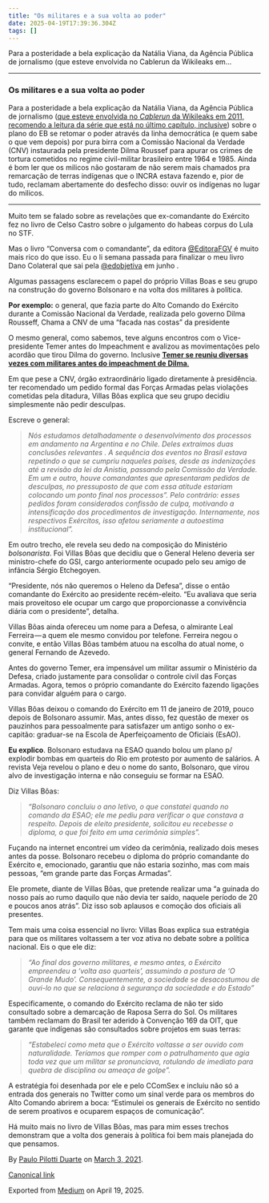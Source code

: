 ```yaml
---
title: "Os militares e a sua volta ao poder"
date: 2025-04-19T17:39:36.304Z
tags: []
---
```


Para a posteridade a bela explicação da Natália Viana, da Agência Pública de jornalismo (que esteve envolvida no Cablerun da Wikileaks em…

* * *

### Os militares e a sua volta ao poder

Para a posteridade a bela explicação da Natália Viana, da Agência Pública de jornalismo ([que esteve envolvida no _Cablerun_ da Wikileaks em 2011, recomendo a leitura da série que está no último capítulo, inclusive](https://apublica.org/2020/11/o-ano-em-que-o-wikileaks-mudou-o-mundo/)) sobre o plano do EB se retomar o poder através da linha democrática (e quem sabe o que vem depois) por pura birra com a Comissão Nacional da Verdade (CNV) instaurada pela presidente Dilma Roussef para apurar os crimes de tortura cometidos no regime civil-militar brasileiro entre 1964 e 1985. Ainda é bom ler que os milicos não gostaram de não serem mais chamados pra remarcação de terras indígenas que o INCRA estava fazendo e, pior de tudo, reclamam abertamente do desfecho disso: ouvir os indígenas no lugar do milicos.

* * *

Muito tem se falado sobre as revelações que ex-comandante do Exército fez no livro de Celso Castro sobre o julgamento do habeas corpus do Lula no STF.

Mas o livro “Conversa com o comandante”, da editora [@EditoraFGV](https://twitter.com/EditoraFGV) é muito mais rico do que isso. Eu o li semana passada para finalizar o meu livro Dano Colateral que sai pela [@edobjetiva](https://twitter.com/edobjetiva) em junho .

Algumas passagens esclarecem o papel do próprio Villas Boas e seu grupo na construção do governo Bolsonaro e na volta dos militares à política.

**Por exemplo:** o general, que fazia parte do Alto Comando do Exército durante a Comissão Nacional da Verdade, realizada pelo governo Dilma Rousseff, Chama a CNV de uma “facada nas costas” da presidente

O mesmo general, como sabemos, teve alguns encontros com o Vice-presidente Temer antes do Impeachment e avalizou as movimentações pelo acordão que tirou Dilma do governo. Inclusive [**Temer se reuniu diversas vezes com militares antes do impeachment de Dilma**.](https://exame.com/brasil/temer-se-reuniu-diversas-vezes-com-militares-antes-do-impeachment-de-dilma/)

Em que pese a CNV, órgão extraordinário ligado diretamente à presidência. ter recomendado um pedido formal das Forças Armadas pelas violações cometidas pela ditadura, Villas Bôas explica que seu grupo decidiu simplesmente não pedir desculpas.

Escreve o general:

> _Nós estudamos detalhadamente o desenvolvimento dos processos em andamento na Argentina e no Chile. Deles extraímos duas conclusões relevantes . A sequência dos eventos no Brasil estava repetindo o que se cumpriu naqueles países, desde as indenizações até a revisão da lei da Anistia, passando pela Comissão da Verdade. Em um e outro, houve comandantes que apresentaram pedidos de desculpas, no pressuposto de que com essa atitude estariam colocando um ponto final nos processos”. Pelo contrário: esses pedidos foram considerados confissão de culpa, motivando a intensificação dos procedimentos de investigação. Internamente, nos respectivos Exércitos, isso afetou seriamente a autoestima institucional”._

Em outro trecho, ele revela seu dedo na composição do Ministério _bolsonarista_. Foi Villas Bôas que decidiu que o General Heleno deveria ser ministro-chefe do GSI, cargo anteriormente ocupado pelo seu amigo de infância Sérgio Etchegoyen.

“Presidente, nós não queremos o Heleno da Defesa”, disse o então comandante do Exército ao presidente recém-eleito. “Eu avaliava que seria mais proveitoso ele ocupar um cargo que proporcionasse a convivência diária com o presidente”, detalha.

Villas Bôas ainda ofereceu um nome para a Defesa, o almirante Leal Ferreira — a quem ele mesmo convidou por telefone. Ferreira negou o convite, e então Villas Bôas também atuou na escolha do atual nome, o general Fernando de Azevedo.

Antes do governo Temer, era impensável um militar assumir o Ministério da Defesa, criado justamente para consolidar o controle civil das Forças Armadas. Agora, temos o próprio comandante do Exército fazendo ligações para convidar alguém para o cargo.

Villas Bôas deixou o comando do Exército em 11 de janeiro de 2019, pouco depois de Bolsonaro assumir. Mas, antes disso, fez questão de mexer os pauzinhos para pessoalmente para satisfazer um antigo sonho o ex-capitão: graduar-se na Escola de Aperfeiçoamento de Oficiais (EsAO).

**Eu explico**. Bolsonaro estudava na ESAO quando bolou um plano p/ explodir bombas em quarteis do Rio em protesto por aumento de salários. A revista Veja revelou o plano e deu o nome do santo, Bolsonaro, que virou alvo de investigação interna e não conseguiu se formar na ESAO.

Diz Villas Bôas:

> _“Bolsonaro concluiu o ano letivo, o que constatei quando no comando da ESAO; ele me pediu para verificar o que constava a respeito. Depois de eleito presidente, solicitou eu recebesse o diploma, o que foi feito em uma cerimônia simples”._

Fuçando na internet encontrei um vídeo da cerimônia, realizado dois meses antes da posse. Bolsonaro recebeu o diploma do próprio comandante do Exército e, emocionado, garantiu que não estaria sozinho, mas com mais pessoas, “em grande parte das Forças Armadas”.

Ele promete, diante de Villas Bôas, que pretende realizar uma “a guinada do nosso país ao rumo daquilo que não devia ter saído, naquele período de 20 e poucos anos atrás”. Diz isso sob aplausos e comoção dos oficiais ali presentes.

Tem mais uma coisa essencial no livro: Villas Boas explica sua estratégia para que os militares voltassem a ter voz ativa no debate sobre a política nacional. Eis o que ele diz:

> _“Ao final dos governo militares, e mesmo antes, o Exército empreendeu a ‘volta aso quarteis’, assumindo a postura de ‘O Grande Mudo’. Consequentemente, a sociedade se desacostumou de ouvi-lo no que se relaciona à segurança da sociedade e do Estado”_

Especificamente, o comando do Exército reclama de não ter sido consultado sobre a demarcação de Raposa Serra do Sol. Os militares também reclamam do Brasil ter aderido à Convenção 169 da OIT, que garante que indígenas são consultados sobre projetos em suas terras:

> _“Estabeleci como meta que o Exército voltasse a ser ouvido com naturalidade. Teríamos que romper com o patrulhamento que agia toda vez que um militar se pronunciava, rotulando de imediato para quebra de disciplina ou ameaça de golpe”._

A estratégia foi desenhada por ele e pelo CComSex e incluiu não só a entrada dos generais no Twitter como um sinal verde para os membros do Alto Comando abrirem a boca: “Estimulei os generais de Exército no sentido de serem proativos e ocuparem espaços de comunicação”.

Há muito mais no livro de Villas Bôas, mas para mim esses trechos demonstram que a volta dos generais à política foi bem mais planejada do que pensamos.

> [](https://twitter.com/VianaNatalia/status/1367073348665167872)

By [Paulo Pilotti Duarte](https://medium.com/@paulopilotti) on [March 3, 2021](https://medium.com/p/b07274849af5).

[Canonical link](https://medium.com/@paulopilotti/os-militares-e-a-sua-volta-ao-poder-b07274849af5)

Exported from [Medium](https://medium.com) on April 19, 2025.